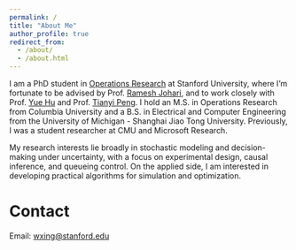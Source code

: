 ```yaml
---
permalink: /
title: "About Me"
author_profile: true
redirect_from: 
  - /about/
  - /about.html
---
```


I am a PhD student in [Operations Research](https://or.stanford.edu/) at Stanford University, where I’m fortunate to be advised by Prof. [Ramesh Johari](https://web.stanford.edu/~rjohari/), and to work closely with Prof. [Yue Hu](https://gsb-faculty.stanford.edu/yue-hu/) and Prof. [Tianyi Peng](https://tianyipeng.github.io/). I hold an M.S. in Operations Research from Columbia University and a B.S. in Electrical and Computer Engineering from the University of Michigan - Shanghai Jiao Tong University. Previously, I was a student researcher at CMU and Microsoft Research.

My research interests lie broadly in stochastic modeling and decision-making under uncertainty, with a focus on experimental design, causal inference, and queueing control. On the applied side, I am interested in developing practical algorithms for simulation and optimization.

Contact
======
Email: wxing@stanford.edu